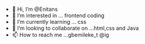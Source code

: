 - 👋 Hi, I’m @Enitans
- 👀 I’m interested in ... frontend coding 
- 🌱 I’m currently learning ... css
- 💞️ I’m looking to collaborate on ...html,css and Java
- 📫 How to reach me ...gbemileke_t  @ig

<!---
Enitans/Enitans is a ✨ special ✨ repository because its `README.md` (this file) appears on your GitHub profile.
You can click the Preview link to take a look at your changes.
--->
